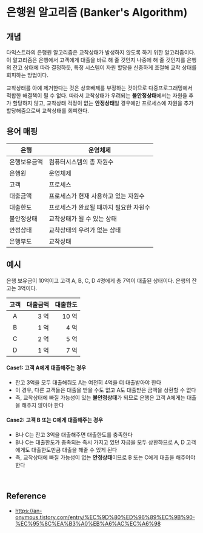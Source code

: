 # 은행원 알고리즘 (Banker's Algorithm)


## 개념
다익스트라의 은행원 알고리즘은 교착상태가 발생하지 않도록 하기 위한 알고리즘이다.
이 알고리즘은 은행에서 고객에게 대출을 바로 해 줄 것인지 나중에 해 줄 것인지를 은행의 잔고 상태에 따라 결정하듯, 
특정 시스템이 자원 할당을 신중하게 조절해 교착 상태를 회피하는 방법이다.

교착상태를 아예 제거한다는 것은 상호배제를 부정하는 것이므로 다중프로그래밍에서 적합한 해결책이 될 수 없다.
따라서 교착상태가 우려되는 **불안정상태**에서는 자원을 추가 할당하지 않고,
교착상태 걱정이 없는 **안정상태**일 경우에만 프로세스에 자원을 추가 할당해줌으로써 교착상태를 회피한다.


## 용어 매핑
| 은행 | 운영체제 |
| --- | --- |
|은행보유금액 | 컴퓨터시스템의 총 자원수 |
|은행원 | 운영체제 |
| 고객 | 프로세스 |
| 대출금액 | 프로세스가 현재 사용하고 있는 자원수 |
| 대출한도 | 프로세스가 완료될 때까지 필요한 자원수 |
| 불안정상태 | 교착상태가 될 수 있는 상태 |
| 안정상태 | 교착상태의 우려가 없는 상태 |
| 은행부도 | 교착상태 |


## 예시
은행 보유금이 10억이고 고객 A, B, C, D 4명에게 총 7억이 대출된 상태이다.
은행의 잔고는 3억이다.

| 고객 | 대출금액 | 대출한도 |
| :---: | ---: | ---: |
| A | 3 억 | 10 억 |
| B | 1 억 | 4 억 |
| C | 2 억 | 5 억 |
| D | 1 억 | 7 억 |

#### Case1: 고객 A에게 대출해주는 경우
- 잔고 3억을 모두 대출해줘도 A는 여전히 4억을 더 대출받아야 한다
- 이 경우, 다른 고객들은 대출을 받을 수도 없고 A도 대출받은 금액을 상환할 수 없다
- 즉, 교착상태에 빠질 가능성이 있는 **불안정상태**가 되므로 은행은 고객 A에게는 대출을 해주지 않아야 한다

#### Case2: 고객 B 또는 C에게 대출해주는 경우
- B나 C는 잔고 3억을 대출해주면 대출한도를 충족한다
- B나 C는 대출한도가 충족되는 즉시 가지고 있던 자금을 모두 상환하므로 A, D 고객에게도 대출한도만큼 대출을 해줄 수 있게 된다
- 즉, 교착상태에 빠질 가능성이 없는 **안정상태**이므로 B 또는 C에게 대출을 해주어야 한다


<br>

## Reference
- https://an-onymous.tistory.com/entry/%EC%9D%80%ED%96%89%EC%9B%90-%EC%95%8C%EA%B3%A0%EB%A6%AC%EC%A6%98
